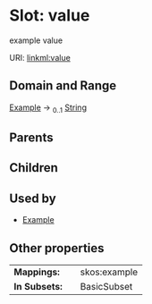 
# Slot: value


example value

URI: [linkml:value](https://w3id.org/linkml/value)


## Domain and Range

[Example](Example.md) &#8594;  <sub>0..1</sub> [String](types/String.md)

## Parents


## Children


## Used by

 * [Example](Example.md)

## Other properties

|  |  |  |
| --- | --- | --- |
| **Mappings:** | | skos:example |
| **In Subsets:** | | BasicSubset |

